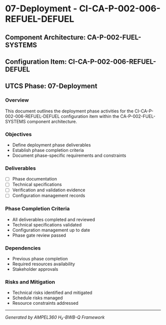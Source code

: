 # 07-Deployment - CI-CA-P-002-006-REFUEL-DEFUEL

## Component Architecture: CA-P-002-FUEL-SYSTEMS
## Configuration Item: CI-CA-P-002-006-REFUEL-DEFUEL
## UTCS Phase: 07-Deployment

### Overview
This document outlines the deployment phase activities for the CI-CA-P-002-006-REFUEL-DEFUEL configuration item within the CA-P-002-FUEL-SYSTEMS component architecture.

### Objectives
- Define deployment phase deliverables
- Establish phase completion criteria
- Document phase-specific requirements and constraints

### Deliverables
- [ ] Phase documentation
- [ ] Technical specifications
- [ ] Verification and validation evidence
- [ ] Configuration management records

### Phase Completion Criteria
- All deliverables completed and reviewed
- Technical specifications validated
- Configuration management up to date
- Phase gate review passed

### Dependencies
- Previous phase completion
- Required resources availability
- Stakeholder approvals

### Risks and Mitigation
- Technical risks identified and mitigated
- Schedule risks managed
- Resource constraints addressed

---
*Generated by AMPEL360 H₂-BWB-Q Framework*
